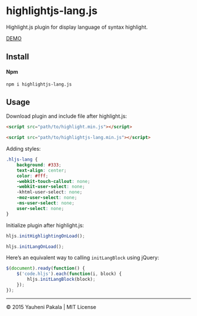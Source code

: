 # highlightjs-lang.js

Highlight.js plugin for display language of syntax highlight.

[DEMO](http://wcoder.github.io/highlightjs-lang.js/)

## Install

#### Npm
```
npm i highlightjs-lang.js
```

## Usage

Download plugin and include file after highlight.js:
```html
<script src="path/to/highlight.min.js"></script>

<script src="path/to/highlightjs-lang.min.js"></script>
```

Adding styles:
```css
.hljs-lang {
	background: #333;
	text-align: center;
	color: #fff;
	-webkit-touch-callout: none;
	-webkit-user-select: none;
	-khtml-user-select: none;
	-moz-user-select: none;
	-ms-user-select: none;
	user-select: none;
}
```

Initialize plugin after highlight.js:
```js
hljs.initHighlightingOnLoad();

hljs.initLangOnLoad();
```

Here’s an equivalent way to calling `initLangBlock` using jQuery:
```js
$(document).ready(function() {
	$('code.hljs').each(function(i, block) {
		hljs.initLangBlock(block);
	});
});
```

---
&copy; 2015 Yauheni Pakala | MIT License